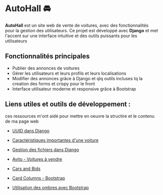 # AutoHall 🚘

**AutoHall** est un site web de vente de voitures, avec des fonctionnalités pour la gestion des utilisateurs. Ce projet est développé avec **Django** et met l'accent sur une interface intuitive et des outils puissants pour les utilisateurs

## Fonctionnalités principales
- Publier des annonces de voitures
- Gérer les utilisateurs et leurs profils et leurs localisations
- Modifier des annonces  grâce à Django et qlq outils incluses tq la creation des forms et crispy pour le front
- Interface utilisateur moderne et responsive grâce à Bootstrap


## Liens utiles et outils de développement :
ces ressources m'ont aidé pour mettre en oeuvre la structire et le contenu de ma page web
- [UUID dans Django](https://stackoverflow.com/questions/32528224/how-to-use-uuid)
- [Caractéristiques importantes d'une voiture](https://www.quora.com/What-are-the-most-important-characteristics-of-a-car)
- [Gestion des fichiers dans Django](https://docs.djangoproject.com/en/5.1/topics/files/)

- [Avito - Voitures à vendre](https://www.avito.ma/fr/maroc/voitures-%C3%A0_vendre)
- [Cars and Bids](https://carsandbids.com/)

- [Card Columns - Bootstrap](https://mdbootstrap.com/docs/standard/extended/card-columns/)
- [Utilisation des ombres avec Bootstrap](https://getbootstrap.com/docs/4.1/utilities/shadows/)
